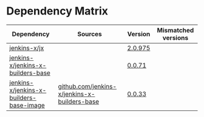 # Dependency Matrix

Dependency | Sources | Version | Mismatched versions
---------- | ------- | ------- | -------------------
[jenkins-x/jx](https://github.com/jenkins-x/jx) |  | [2.0.975](https://github.com/jenkins-x/jx/releases/tag/v2.0.975) | 
[jenkins-x/jenkins-x-builders-base](https://github.com/jenkins-x/jenkins-x-builders-base) |  | [0.0.71](https://github.com/jenkins-x/jenkins-x-builders-base/releases/tag/v0.0.71) | 
[jenkins-x/jenkins-x-builders-base-image](https://github.com/jenkins-x/jenkins-x-builders-base-image) | [github.com/jenkins-x/jenkins-x-builders-base](https://github.com/jenkins-x/jenkins-x-builders-base.git) | [0.0.33]() | 
